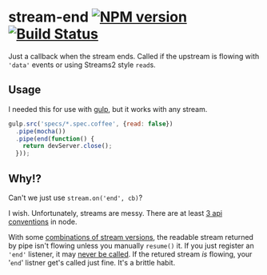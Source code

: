 stream-end [![NPM version](https://badge.fury.io/js/stream-end.png)](http://badge.fury.io/js/stream-end) [![Build Status](https://travis-ci.org/hurrymaplelad/stream-end.png)](https://travis-ci.org/hurrymaplelad/stream-end)
==============

Just a callback when the stream ends.  Called if the upstream is flowing with `'data'` events or using Streams2 style `read`s.

Usage
-----
I needed this for use with [gulp](https://github.com/gulpjs/gulp/), but it works with any stream.
```js
gulp.src('specs/*.spec.coffee', {read: false})
  .pipe(mocha())
  .pipe(end(function() {
    return devServer.close();
  }));
```

Why!?
-----
Can't we just use `stream.on('end', cb)`?

I wish.  Unfortunately, streams are messy.  There are at least [3 api conventions](http://stackoverflow.com/questions/21538812/what-is-streams3-in-node-js-and-how-does-it-differ-from-streams2) in node.

With some [combinations of stream versions](http://stackoverflow.com/questions/26206804/should-piped-streams-flow-by-default), the readable stream returned by pipe isn't flowing unless you manually `resume()` it.  If you just register an `'end'` listener, it may [never be called](http://stackoverflow.com/questions/26206538/why-do-some-gulp-streams-flow-by-default-while-others-do-not). If the retured stream *is* flowing, your '`end`' listner get's called just fine.  It's a brittle habit.
